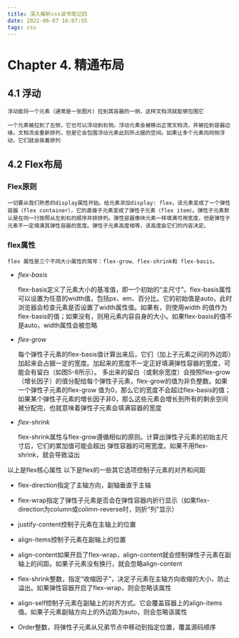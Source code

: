 ```yaml
---
title: 深入解析css读书笔记四
date: 2022-06-07 16:07:55
tags: css
---
```


# Chapter 4. 精通布局

## 4.1 浮动
    浮动能将一个元素（通常是一张图片）拉到其容器的一侧，这样文档流就能够包围它
    
    一个元素被拉到了左侧，它也可以浮动到右侧。浮动元素会被移出正常文档流，并被拉到容器边缘。文档流会重新排列，但是它会包围浮动元素此刻所占据的空间。如果让多个元素向同侧浮动，它们就会挨着排列


## 4.2 Flex布局

### Flex原则
    一切要从我们熟悉的display属性开始。给元素添加display: flex，该元素变成了一个弹性容器（flex container），它的直接子元素变成了弹性子元素（flex item）。弹性子元素默认是在同一行按照从左到右的顺序并排排列。弹性容器像块元素一样填满可用宽度，但是弹性子元素不一定填满其弹性容器的宽度。弹性子元素高度相等，该高度由它们的内容决定。

### flex属性
    flex 属性是三个不同大小属性的简写：flex-grow、flex-shrink和 flex-basis。

- *flex-basis*

    flex-basis定义了元素大小的基准值，即一个初始的“主尺寸”。flex-basis属性可以设置为任意的width值，包括px、em、百分比。它的初始值是auto，此时浏览器会检查元素是否设置了width属性值。如果有，则使用width 的值作为flex-basis的值；如果没有，则用元素内容自身的大小。如果flex-basis的值不是auto，width属性会被忽略

- *flex-grow*

    每个弹性子元素的flex-basis值计算出来后，它们（加上子元素之间的外边距）加起来会占据一定的宽度。加起来的宽度不一定正好填满弹性容器的宽度，可能会有留白（如图5-8所示）。
    多出来的留白（或剩余宽度）会按照flex-grow（增长因子）的值分配给每个弹性子元素，flex-grow的值为非负整数。如果一个弹性子元素的flex-grow 值为0，那么它的宽度不会超过flex-basis的值；如果某个弹性子元素的增长因子非0，那么这些元素会增长到所有的剩余空间被分配完，也就意味着弹性子元素会填满容器的宽度

- *flex-shrink*

    flex-shrink属性与flex-grow遵循相似的原则。计算出弹性子元素的初始主尺寸后，它们的累加值可能会超出
    弹性容器的可用宽度。如果不用flex-shrink，就会导致溢出

以上是flex核心属性
以下是flex的一些其它选项控制子元素的对齐和间距

- flex-direction指定了主轴方向，副轴垂直于主轴

- flex-wrap指定了弹性子元素是否会在弹性容器内折行显示（如果flex-direction为column或colimn-reverse时，则折“列”显示）

- justify-content控制子元素在主轴上的位置

- align-items控制子元素在副轴上的位置

- align-content如果开启了flex-wrap，align-content就会控制弹性子元素在副轴上的间距。如果子元素没有换行，就会忽略align-content

- flex-shrink整数，指定“收缩因子”，决定子元素在主轴方向收缩的大小，防止溢出。如果弹性容器开启了flex-wrap，则会忽略该属性

- align-self控制子元素在副轴上的对齐方式。它会覆盖容器上的align-items值。如果子元素副轴方向上的外边距为auto，则会忽略该属性

- Order整数，将弹性子元素从兄弟节点中移动到指定位置，覆盖源码顺序